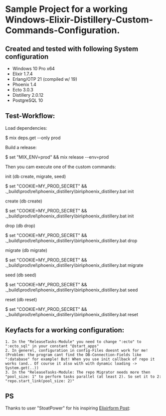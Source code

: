 # Sample Project for a working Windows-Elixir-Distillery-Custom-Commands-Configuration.

## Created and tested with following System configuration

  * Windows 10 Pro x64
  * Elixir 1.7.4
  * Erlang/OTP 21 (compiled w/ 19)
  * Phoenix 1.4
  * Ecto 3.0.3
  * Distillery 2.0.12
  * PostgreSQL 10

## Test-Workflow:

Load dependencies:

$   mix deps.get --only prod

Build a release:

$   set "MIX_ENV=prod" && mix release --env=prod

Then you cam execute one of the custom commands:


init (db create, migrate, seed)

$    set "COOKIE=MY_PROD_SECRET" && .\_build\prod\rel\phoenix_distillery\bin\phoenix_distillery.bat init

create (db create)

$    set "COOKIE=MY_PROD_SECRET" && .\_build\prod\rel\phoenix_distillery\bin\phoenix_distillery.bat init

drop (db drop)

$    set "COOKIE=MY_PROD_SECRET" && .\_build\prod\rel\phoenix_distillery\bin\phoenix_distillery.bat drop

migrate (db migrate)

$    set "COOKIE=MY_PROD_SECRET" && .\_build\prod\rel\phoenix_distillery\bin\phoenix_distillery.bat migrate

seed (db seed)

$    set "COOKIE=MY_PROD_SECRET" && .\_build\prod\rel\phoenix_distillery\bin\phoenix_distillery.bat seed

reset (db reset)

$    set "COOKIE=MY_PROD_SECRET" && .\_build\prod\rel\phoenix_distillery\bin\phoenix_distillery.bat reset




## Keyfacts for a working configuration:

	1. In the "ReleaseTasks-Module" you need to change ":ecto" to ":ecto_sql" in your constant "@start_apps"
	2. In generel, configuration in config-Files doesnt work for me! (Problem: the program cant find the DB-Connection-Fields like ":database" for example! But! When you use init callback of repo it works (and.. Of course it also with with dynamic loading -> System.get(..))
	3. In the "ReleaseTasks-Module: The repo Migrator needs more then "pool_size: 1" to perform tasks parallel (at least 2). So set it to 2: "repo.start_link(pool_size: 2)"


## PS
  Thanks to user "StoatPower" for his inspiring [Elixirform Post](https://elixirforum.com/t/distillery-migrations-win-10-configuration-for-myapp-repo-not-specified-in-my-app-environment/17998):
